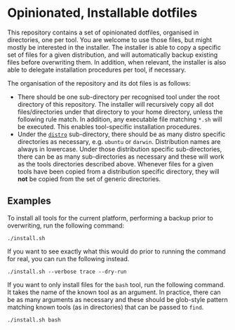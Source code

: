 # Opinionated, Installable dotfiles

This repository contains a set of opinionated dotfiles, organised in
directories, one per tool. You are welcome to use those files, but might mostly
be interested in the installer. The installer is able to copy a specific set of
files for a given distribution, and will automatically backup existing files
before overwriting them. In addition, when relevant, the installer is also able
to delegate installation procedures per tool, if necessary.

The organisation of the repository and its dot files is as follows:

* There should be one sub-directory per recognised tool under the root directory
  of this repository. The installer will recursively copy all dot
  files/directories under that directory to your home directory, unless the
  following rule match. In addition, any executable file matching `*.sh` will be
  executed. This enables tool-specific installation procedures.
* Under the [`distro`](./distro) sub-directory, there should be as many distro
  specific directories as necessary, e.g. `ubuntu` or `darwin`. Distribution
  names are always in lowercase. Under those distribution specific
  sub-directories, there can be as many sub-directories as necessary and these
  will work as the tools directories described above. Whenever files for a given
  tools have been copied from a distribution specific directory, they will
  **not** be copied from the set of generic directories.

## Examples

To install all tools for the current platform, performing a backup prior to
overwriting, run the following command:

```shell
./install.sh
```

If you want to see exactly what this would do prior to running the command for
real, you can run the following instead.

```shell
./install.sh --verbose trace --dry-run
```

If you want to only install files for the `bash` tool, run the following
command. It takes the name of the known tool as an argument. In practice, there
can be as many arguments as necessary and these should be glob-style pattern
matching known tools (as in directories) that can be passed to `find`.

```shell
./install.sh bash
```